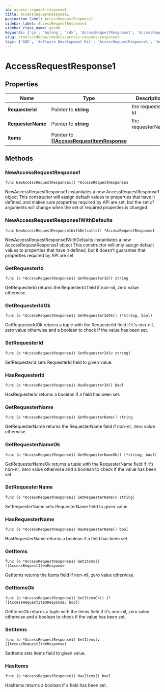 ```yaml
---
id: access-request-response1
title: AccessRequestResponse1
pagination_label: AccessRequestResponse1
sidebar_label: AccessRequestResponse1
sidebar_class_name: gosdk
keywords: ['go', 'Golang', 'sdk', 'AccessRequestResponse1', 'AccessRequestResponse1'] 
slug: /tools/sdk/go//models/access-request-response1
tags: ['SDK', 'Software Development Kit', 'AccessRequestResponse1', 'AccessRequestResponse1']
---
```


# AccessRequestResponse1

## Properties

Name | Type | Description | Notes
------------ | ------------- | ------------- | -------------
**RequesterId** | Pointer to **string** | the requester Id | [optional] 
**RequesterName** | Pointer to **string** | the requesterName | [optional] 
**Items** | Pointer to [**[]AccessRequestItemResponse**](access-request-item-response) |  | [optional] 

## Methods

### NewAccessRequestResponse1

`func NewAccessRequestResponse1() *AccessRequestResponse1`

NewAccessRequestResponse1 instantiates a new AccessRequestResponse1 object
This constructor will assign default values to properties that have it defined,
and makes sure properties required by API are set, but the set of arguments
will change when the set of required properties is changed

### NewAccessRequestResponse1WithDefaults

`func NewAccessRequestResponse1WithDefaults() *AccessRequestResponse1`

NewAccessRequestResponse1WithDefaults instantiates a new AccessRequestResponse1 object
This constructor will only assign default values to properties that have it defined,
but it doesn't guarantee that properties required by API are set

### GetRequesterId

`func (o *AccessRequestResponse1) GetRequesterId() string`

GetRequesterId returns the RequesterId field if non-nil, zero value otherwise.

### GetRequesterIdOk

`func (o *AccessRequestResponse1) GetRequesterIdOk() (*string, bool)`

GetRequesterIdOk returns a tuple with the RequesterId field if it's non-nil, zero value otherwise
and a boolean to check if the value has been set.

### SetRequesterId

`func (o *AccessRequestResponse1) SetRequesterId(v string)`

SetRequesterId sets RequesterId field to given value.

### HasRequesterId

`func (o *AccessRequestResponse1) HasRequesterId() bool`

HasRequesterId returns a boolean if a field has been set.

### GetRequesterName

`func (o *AccessRequestResponse1) GetRequesterName() string`

GetRequesterName returns the RequesterName field if non-nil, zero value otherwise.

### GetRequesterNameOk

`func (o *AccessRequestResponse1) GetRequesterNameOk() (*string, bool)`

GetRequesterNameOk returns a tuple with the RequesterName field if it's non-nil, zero value otherwise
and a boolean to check if the value has been set.

### SetRequesterName

`func (o *AccessRequestResponse1) SetRequesterName(v string)`

SetRequesterName sets RequesterName field to given value.

### HasRequesterName

`func (o *AccessRequestResponse1) HasRequesterName() bool`

HasRequesterName returns a boolean if a field has been set.

### GetItems

`func (o *AccessRequestResponse1) GetItems() []AccessRequestItemResponse`

GetItems returns the Items field if non-nil, zero value otherwise.

### GetItemsOk

`func (o *AccessRequestResponse1) GetItemsOk() (*[]AccessRequestItemResponse, bool)`

GetItemsOk returns a tuple with the Items field if it's non-nil, zero value otherwise
and a boolean to check if the value has been set.

### SetItems

`func (o *AccessRequestResponse1) SetItems(v []AccessRequestItemResponse)`

SetItems sets Items field to given value.

### HasItems

`func (o *AccessRequestResponse1) HasItems() bool`

HasItems returns a boolean if a field has been set.


